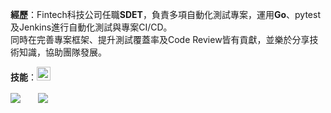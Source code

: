 **經歷**：Fintech科技公司任職**SDET**，負責多項自動化測試專案，運用**Go**、pytest及Jenkins進行自動化測試與專案CI/CD。  
同時在完善專案框架、提升測試覆蓋率及Code Review皆有貢獻，並樂於分享技術知識，協助團隊發展。  

**技能**：<a href="#" onclick="return false;"><img src="https://skillicons.dev/icons?i=go,python,mongodb,postgres,gcp,docker,github,jenkins&theme=light" style="height:22px;"></a>

<a href="#" ><img align="center" 
src="https://github-readme-stats.vercel.app/api/?username=YuanData&count_private=true&show_icons=true&theme=vue-dark&hide=issues&rank_icon=percentile&hide_title=true" /></a>
<a href="#" onclick="return false;"><img src="https://skillicons.dev/icons?i=go" width="20" height="0" /></a>
<a href="#" ><img align="center" 
src="https://github-readme-stats.vercel.app/api/top-langs/?username=YuanData&hide=Jupyter+Notebook,R,CSS&layout=compact&theme=vue-dark&hide_title=true" /></a>
